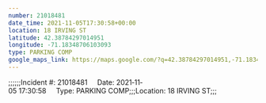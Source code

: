 ```yaml
---
number: 21018481
date_time: 2021-11-05T17:30:58+00:00
location: 18 IRVING ST
latitude: 42.38784297014951
longitude: -71.18348706103093
type: PARKING COMP
google_maps_link: https://maps.google.com/?q=42.38784297014951,-71.18348706103093
---
```


;;;;;;Incident #: 21018481     Date: 2021‐11‐05 17:30:58     Type: PARKING COMP;;;Location: 18 IRVING ST;;;
